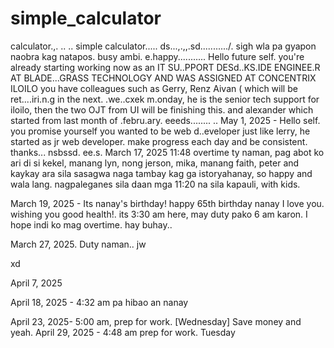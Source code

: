 # simple_calculator
calculator.,.
..
..
simple calculator.....
ds...,.,,.sd.........../.
sigh wla pa gyapon naobra kag natapos. busy ambi. e.happy...........
Hello future self. you're already starting working now as an IT SU..PPORT DESd..KS.IDE ENGINEE.R AT BLADE...GRASS TECHNOLOGY AND WAS ASSIGNED AT CONCENTRIX ILOILO
you have colleagues such as Gerry, Renz Aivan ( which will be ret....iri.n.g in the next. .we..cxek m.onday, he is the senior tech support for iloilo, then the two OJT from UI will be finishing this. and alexander which started from last month of .febru.ary. eeeds........
..
May 1, 2025 - Hello self. you promise yourself you wanted to be web d..eveloper just like lerry, he started as jr web developer. make progress each day and be consistent. thanks...
nsbssd.
 ee.s.
March 17, 2025 11:48 overtime ty naman, pag abot ko ari di si kekel, manang lyn, nong jerson, mika, manang faith, peter and kaykay ara sila sasagwa naga tambay kag ga istoryahanay, so happy and wala lang. nagpaleganes sila daan mga 11:20 na sila kapauli, with kids.

March 19, 2025 - Its nanay's birthday! happy 65th birthday nanay I love you. wishing you good health!. its 3:30 am here, may duty pako 6 am karon. I hope indi ko mag overtime. hay buhay..

March 27, 2025. Duty naman..
jw

xd

April 7, 2025

April 18, 2025 - 4:32 am pa hibao an nanay

April 23, 2025- 5:00 am, prep for work. [Wednesday] Save money and yeah.
April 29, 2025 - 4:48 am prep for work. Tuesday
